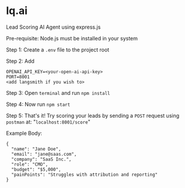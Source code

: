 # lq.ai
Lead Scoring AI Agent using express.js

Pre-requisite: Node.js must be installed in your system

Step 1: Create a `.env` file to the project root

Step 2: Add
```
OPENAI_API_KEY=<your-open-ai-api-key>      
PORT=8001
<add langsmith if you wish to>
```

Step 3: Open `terminal` and run `npm install`

Step 4: Now run `npm start`

Step 5: That's it! Try scoring your leads by sending a `POST` request using `postman` at: "`localhost:8001/score`" 

Example Body:
```
{
  "name": "Jane Doe",
  "email": "jane@saas.com",
  "company": "SaaS Inc.",
  "role": "CMO",
  "budget": "$5,000",
  "painPoints": "Struggles with attribution and reporting"
}
```
